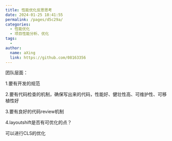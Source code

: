```yaml
---
title: 性能优化反思思考
date: 2024-01-25 18:41:55
permalink: /pages/d5c29a/
categories:
  - 性能优化
  - 项目性能分析、优化
tags:
  - 
author: 
  name: aXing
  link: https://github.com/08163356
---
```




团队层面：

1.要有开发的规范

2.要有代码检查的机制，确保写出来的代码，性能好、健壮性高、可维护性、可移植性好

3.要有良好的代码review机制

4.layoutshift是否有可优化的点？

可以进行CLS的优化

<!-- more -->
